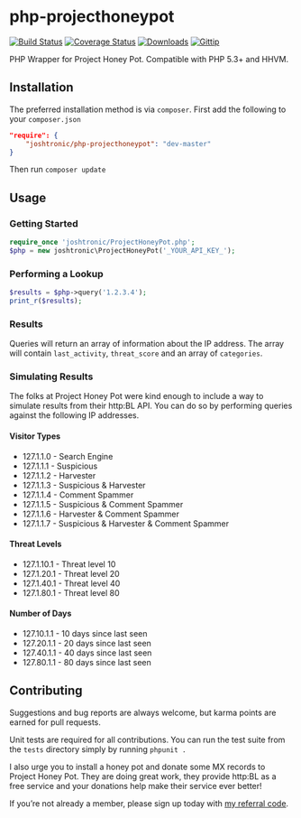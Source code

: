 # php-projecthoneypot

[![Build Status](http://img.shields.io/travis/joshtronic/php-projecthoneypot.svg?style=flat)][travis]
[![Coverage Status](http://img.shields.io/coveralls/joshtronic/php-projecthoneypot.svg?style=flat)][coveralls]
[![Downloads](http://img.shields.io/packagist/dm/joshtronic/php-projecthoneypot.svg?style=flat)][packagist]
[![Gittip](http://img.shields.io/gittip/joshtronic.svg?style=flat)][gittip]

PHP Wrapper for Project Honey Pot. Compatible with PHP 5.3+ and HHVM.

## Installation

The preferred installation method is via `composer`. First add the following
to your `composer.json`

```json
"require": {
    "joshtronic/php-projecthoneypot": "dev-master"
}
```

Then run `composer update`

## Usage

### Getting Started

```php
require_once 'joshtronic/ProjectHoneyPot.php';
$php = new joshtronic\ProjectHoneyPot('_YOUR_API_KEY_');
```

### Performing a Lookup

```php
$results = $php->query('1.2.3.4');
print_r($results);
```

### Results

Queries will return an array of information about the IP address. The array
will contain `last_activity`, `threat_score` and an array of `categories`.

### Simulating Results

The folks at Project Honey Pot were kind enough to include a way to simulate
results from their http:BL API. You can do so by performing queries against
the following IP addresses.

#### Visitor Types

* 127.1.1.0 - Search Engine
* 127.1.1.1 - Suspicious
* 127.1.1.2 - Harvester
* 127.1.1.3 - Suspicious & Harvester
* 127.1.1.4 - Comment Spammer
* 127.1.1.5 - Suspicious & Comment Spammer
* 127.1.1.6 - Harvester & Comment Spammer
* 127.1.1.7 - Suspicious & Harvester & Comment Spammer

#### Threat Levels

* 127.1.10.1 - Threat level 10
* 127.1.20.1 - Threat level 20
* 127.1.40.1 - Threat level 40
* 127.1.80.1 - Threat level 80

#### Number of Days

* 127.10.1.1 - 10 days since last seen
* 127.20.1.1 - 20 days since last seen
* 127.40.1.1 - 40 days since last seen
* 127.80.1.1 - 80 days since last seen

## Contributing

Suggestions and bug reports are always welcome, but karma points are earned
for pull requests.

Unit tests are required for all contributions. You can run the test suite from
the `tests` directory simply by running `phpunit .`

I also urge you to install a honey pot and donate some MX records to Project
Honey Pot. They are doing great work, they provide http:BL as a free service
and your donations help make their service ever better!

If you’re not already a member, please sign up today with
[my referral code][referral].

[coveralls]: https://coveralls.io/r/joshtronic/php-projecthoneypot
[gittip]:    https://www.gittip.com/joshtronic/
[packagist]: https://packagist.org/packages/joshtronic/php-projecthoneypot
[referral]:  http://www.projecthoneypot.org?rf=123193
[travis]:    http://travis-ci.org/joshtronic/php-projecthoneypot
